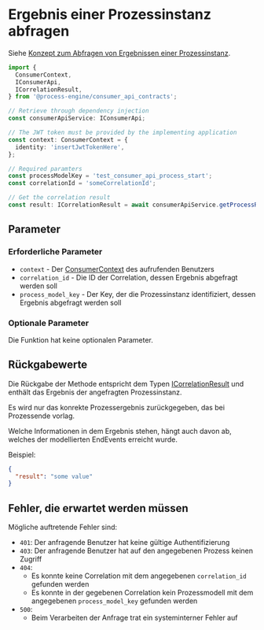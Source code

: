 # Ergebnis einer Prozessinstanz abfragen

Siehe [Konzept zum Abfragen von Ergebnissen einer Prozessinstanz](../../../../api/consumer_api/tasks/get-correlation-result.md).

```TypeScript
import {
  ConsumerContext,
  IConsumerApi,
  ICorrelationResult,
} from '@process-engine/consumer_api_contracts';

// Retrieve through dependency injection
const consumerApiService: IConsumerApi;

// The JWT token must be provided by the implementing application
const context: ConsumerContext = {
  identity: 'insertJwtTokenHere',
};

// Required paramters
const processModelKey = 'test_consumer_api_process_start';
const correlationId = 'someCorrelationId';

// Get the correlation result
const result: ICorrelationResult = await consumerApiService.getProcessResultForCorrelation(consumerContext, correlationId, processModelKey);
```

## Parameter

### Erforderliche Parameter

* `context` - Der [ConsumerContext](./public_api.md#consumercontext) des aufrufenden Benutzers
* `correlation_id` - Die ID der Correlation, dessen Ergebnis abgefragt
  werden soll
* `process_model_key` - Der Key, der die Prozessinstanz identifiziert, dessen
  Ergebnis abgefragt werden soll

### Optionale Parameter

Die Funktion hat keine optionalen Parameter.

## Rückgabewerte

Die Rückgabe der Methode entspricht dem Typen [ICorrelationResult](./public_api.md#icorrelationresult)
und enthält das Ergebnis der angefragten Prozessinstanz.

Es wird nur das konrekte Prozessergebnis zurückgegeben, das bei
Prozessende vorlag.

Welche Informationen in dem Ergebnis stehen, hängt auch davon ab, welches der
modellierten EndEvents erreicht wurde.

Beispiel:

```JSON
{
  "result": "some value"
}
```

## Fehler, die erwartet werden müssen

Mögliche auftretende Fehler sind:
- `401`: Der anfragende Benutzer hat keine gültige Authentifizierung
- `403`: Der anfragende Benutzer hat auf den angegebenen Prozess keinen Zugriff
- `404`:
  - Es konnte keine Correlation mit dem angegebenen `correlation_id`
    gefunden werden
  - Es konnte in der gegebenen Correlation kein Prozessmodell mit dem
    angegebenen `process_model_key` gefunden werden
- `500`:
  - Beim Verarbeiten der Anfrage trat ein systeminterner Fehler auf
